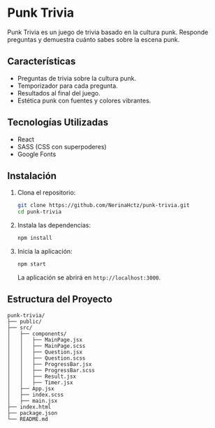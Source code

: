 # Punk Trivia

Punk Trivia es un juego de trivia basado en la cultura punk. Responde preguntas y demuestra cuánto sabes sobre la escena punk.

## Características

- Preguntas de trivia sobre la cultura punk.
- Temporizador para cada pregunta.
- Resultados al final del juego.
- Estética punk con fuentes y colores vibrantes.

## Tecnologías Utilizadas

- React
- SASS (CSS con superpoderes)
- Google Fonts

## Instalación

1. Clona el repositorio:

    ```sh
    git clone https://github.com/NerinaHctz/punk-trivia.git
    cd punk-trivia
    ```

2. Instala las dependencias:

    ```sh
    npm install
    ```

3. Inicia la aplicación:

    ```sh
    npm start
    ```

    La aplicación se abrirá en `http://localhost:3000`.

## Estructura del Proyecto

```plaintext
punk-trivia/
├── public/
├── src/
│   ├── components/
│   │   ├── MainPage.jsx
│   │   ├── MainPage.scss
│   │   ├── Question.jsx
│   │   ├── Question.scss
│   │   ├── ProgressBar.jsx
│   │   ├── ProgressBar.scss
│   │   ├── Result.jsx
│   │   ├── Timer.jsx
│   ├── App.jsx
│   ├── index.scss
│   ├── main.jsx
├── index.html
├── package.json
└── README.md

